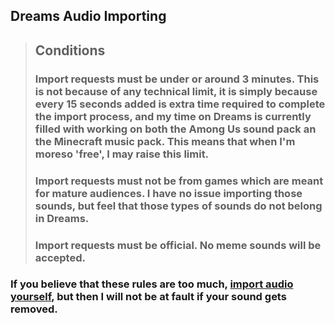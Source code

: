 
## Dreams Audio Importing
> ## Conditions
> ### Import requests must be under or around 3 minutes. This is not because of any technical limit, it is simply because every 15 seconds added is extra time required to complete the import process, and my time on Dreams is currently filled with working on both the Among Us sound pack an the Minecraft music pack. This means that when I'm moreso 'free', I may raise this limit.
> ### Import requests must not be from games which are meant for mature audiences. I have no issue importing those sounds, but feel that those types of sounds do not belong in Dreams.
> ### Import requests must be official. No meme sounds will be accepted.

### If you believe that these rules are too much, [import audio yourself](https://indreams.me/import/audio), but then I will not be at fault if your sound gets removed.
<head><style>blockquote>* h5 { line-height:0!important } body { background:url(https://cdn.indreams.me/49c833e3dce6f38188fb589a8f9738e8)!important; background-repeat: no-repeat!important; background-size:cover!important; background-position-x:center!important; } </style></head>
